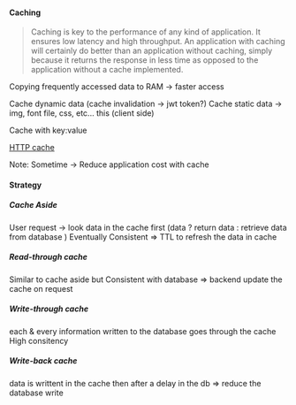 #### Caching

>Caching is key to the performance of any kind of application. It ensures low latency and high throughput. An application with caching will certainly do better than an application without caching, simply because it returns the response in less time as opposed to the application without a cache implemented.

Copying frequently accessed data to RAM -> faster access

Cache dynamic data (cache invalidation -> jwt token?)
Cache static data -> img, font file, css, etc... this  (client side)

Cache with key:value

[HTTP cache](https://web.dev/http-cache/)

Note: Sometime -> Reduce application cost with cache

#### Strategy

##### Cache Aside
User request -> look data in the cache first (data ? return data : retrieve data from database )
Eventually Consistent => TTL to refresh the data in cache
##### Read-through cache
Similar to cache aside but
Consistent with database => backend update the cache on request
##### Write-through cache
each & every information written to the database goes through the cache
High consitency
##### Write-back cache
data is writtent in the cache then after a delay in the db => reduce the database write

